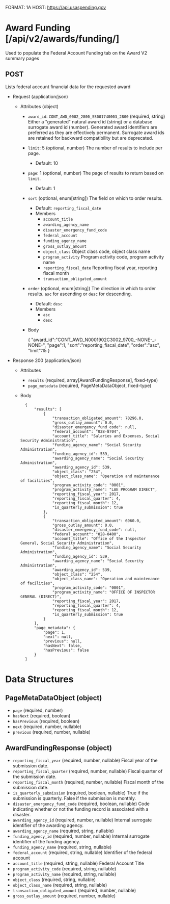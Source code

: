 FORMAT: 1A
HOST: https://api.usaspending.gov

# Award Funding [/api/v2/awards/funding/]

Used to populate the Federal Account Funding tab on the Award V2 summary pages

## POST

Lists federal account financial data for the requested award

+ Request (application/json)
    + Attributes (object)
        + `award_id`: `CONT_AWD_0002_2800_SS001740003_2800` (required, string)
            Either a "generated" natural award id (string) or a database surrogate award id (number).  Generated award identifiers are preferred as they are effectively permanent.  Surrogate award ids are retained for backward compatibility but are deprecated.
        + `limit`: 5 (optional, number)
            The number of results to include per page.
            + Default: 10
        + `page`: 1 (optional, number)
            The page of results to return based on `limit`.
            + Default: 1
        + `sort` (optional, enum[string])
            The field on which to order results.
            + Default: `reporting_fiscal_date`
            + Members
                + `account_title`
                + `awarding_agency_name`
                + `disaster_emergency_fund_code`
                + `federal_account`
                + `funding_agency_name`
                + `gross_outlay_amount`
                + `object_class`
                    Object class code, object class name
                + `program_activity`
                    Program activity code, program activity name
                + `reporting_fiscal_date`
                    Reporting fiscal year, reporting fiscal month
                + `transaction_obligated_amount`
        + `order` (optional, enum[string])
            The direction in which to order results. `asc` for ascending or `desc` for descending.
            + Default: `desc`
            + Members
                + `asc`
                + `desc`
        + Body

            {
                "award_id":"CONT_AWD_N0001902C3002_9700_-NONE-_-NONE-",
                "page":1,
                "sort":"reporting_fiscal_date",
                "order":"asc",
                "limit":15
            }

+ Response 200 (application/json)
    + Attributes
        + `results` (required, array[AwardFundingResponse], fixed-type)
        + `page_metadata` (required, PageMetaDataObject, fixed-type)

    + Body


            {
                "results": [
                    {
                        "transaction_obligated_amount": 70296.0,
                        "gross_outlay_amount": 0.0,
                        "disaster_emergency_fund_code": null,
                        "federal_account": "028-8704",
                        "account_title": "Salaries and Expenses, Social Security Administration",
                        "funding_agency_name": "Social Security Administration",
                        "funding_agency_id": 539,
                        "awarding_agency_name": "Social Security Administration",
                        "awarding_agency_id": 539,
                        "object_class": "254",
                        "object_class_name": "Operation and maintenance of facilities",
                        "program_activity_code": "0001",
                        "program_activity_name": "LAE PROGRAM DIRECT",
                        "reporting_fiscal_year": 2017,
                        "reporting_fiscal_quarter": 4,
                        "reporting_fiscal_month": 12,
                        "is_quarterly_submission": true
                    },
                    {
                        "transaction_obligated_amount": 6960.0,
                        "gross_outlay_amount": 0.0,
                        "disaster_emergency_fund_code": null,
                        "federal_account": "028-0400",
                        "account_title": "Office of the Inspector General, Social Security Administration",
                        "funding_agency_name": "Social Security Administration",
                        "funding_agency_id": 539,
                        "awarding_agency_name": "Social Security Administration",
                        "awarding_agency_id": 539,
                        "object_class": "254",
                        "object_class_name": "Operation and maintenance of facilities",
                        "program_activity_code": "0001",
                        "program_activity_name": "OFFICE OF INSPECTOR GENERAL (DIRECT)",
                        "reporting_fiscal_year": 2017,
                        "reporting_fiscal_quarter": 4,
                        "reporting_fiscal_month": 12,
                        "is_quarterly_submission": true
                    }
                ],
                "page_metadata": {
                    "page": 1,
                    "next": null,
                    "previous": null,
                    "hasNext": false,
                    "hasPrevious": false
                }
            }

# Data Structures

## PageMetaDataObject (object)
+ `page` (required, number)
+ `hasNext` (required, boolean)
+ `hasPrevious` (required, boolean)
+ `next` (required, number, nullable)
+ `previous` (required, number, nullable)

## AwardFundingResponse (object)
+ `reporting_fiscal_year` (required, number, nullable)
    Fiscal year of the submission date.
+ `reporting_fiscal_quarter` (required, number, nullable)
    Fiscal quarter of the submission date.
+ `reporting_fiscal_month` (required, number, nullable)
    Fiscal month of the submission date.
+ `is_quarterly_submission` (required, boolean, nullable)
    True if the submission is quarterly.  False if the submission is monthly.
+ `disaster_emergency_fund_code` (required, boolean, nullable)
    Code indicating whether or not the funding record is associated with a disaster.
+ `awarding_agency_id` (required, number, nullable)
    Internal surrogate identifier of the awarding agency.
+ `awarding_agency_name` (required, string, nullable)
+ `funding_agency_id` (required, number, nullable)
    Internal surrogate identifier of the funding agency.
+ `funding_agency_name` (required, string, nullable)
+ `federal_account` (required, string, nullable)
    Identifier of the federal account
+ `account_title`  (required, string, nullable)
    Federal Account Title
+ `program_activity_code` (required, string, nullable)
+ `program_activity_name`  (required, string, nullable)
+ `object_class` (required, string, nullable)
+ `object_class_name`  (required, string, nullable)
+ `transaction_obligated_amount` (required, number, nullable)
+ `gross_outlay_amount` (required, number, nullable)

